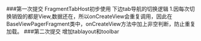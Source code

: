 ###第一次提交 FragmentTabHost初步使用
    下边tab导航的切换逻辑
     1.因每次切换销毁的都是View,数据还在，所以onCreateView会重复调用，因此在BaseViewPagerFragment类中，onCreateView方法中加上非空判断，防止重复加载。
###第二次提交 增加tablayout和toolbar